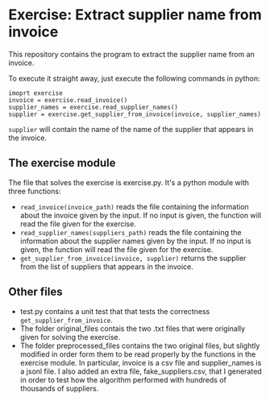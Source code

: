 # Exercise: Extract supplier name from invoice

This repository contains the program to extract the supplier name from an invoice.

To execute it straight away, just execute the following commands in python:

```
imoprt exercise
invoice = exercise.read_invoice()
supplier_names = exercise.read_supplier_names()
supplier = exercise.get_supplier_from_invoice(invoice, supplier_names)
```

`supplier` will contain the name of the name of the supplier that appears in the invoice.

## The exercise module

The file that solves the exercise is exercise.py. It's a python module with three functions:
- `read_invoice(invoice_path)` reads the file containing the information about the invoice given by the input. If no input is given, the function will read the file given for the exercise.
- `read_supplier_names(suppliers_path)` reads the file containing the information about the supplier names given by the input. If no input is given, the function will read the file given for the exercise.
- `get_supplier_from_invoice(invoice, supplier)` returns the supplier from the list of suppliers that appears in the invoice.

## Other files

- test.py contains a unit test that that tests the correctness `get_supplier_from_invoice`.
- The folder original_files contais the two .txt files that were originally given for solving the exercise.
- The folder preprocessed_files contains the two original files, but slightly modified in order form them to be read properly by the functions in the exercise module. In particular, invoice is a csv file and supplier_names is a jsonl file. I also added an extra file, fake_suppliers.csv, that I generated in order to test how the algorithm performed with hundreds of thousands of suppliers.
